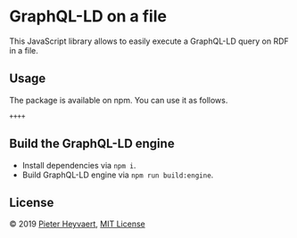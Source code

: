 # GraphQL-LD on a file

This JavaScript library allows to easily execute a GraphQL-LD query on RDF in a file.

## Usage

The package is available on npm.
You can use it as follows.

```$JavaScript
++++
```

## Build the GraphQL-LD engine

- Install dependencies via `npm i`.
- Build GraphQL-LD engine via `npm run build:engine`.

## License

© 2019 [Pieter Heyvaert](https://pieterheyvaert.com), [MIT License](https://github.com/pheyvaer/graphqlld-on-file/blob/master/LICENSE.md)
